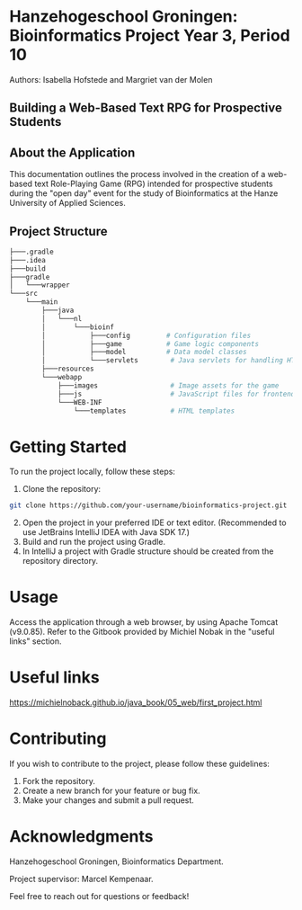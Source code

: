# Hanzehogeschool Groningen: Bioinformatics Project Year 3, Period 10
Authors: Isabella Hofstede and Margriet van der Molen 

## Building a Web-Based Text RPG for Prospective Students

## About the Application
This documentation outlines the process involved in the creation of a web-based text Role-Playing Game (RPG) intended for prospective students during the "open day" event for the study of Bioinformatics at the Hanze University of Applied Sciences.

## Project Structure
```bash
├───.gradle
├───.idea
├───build
├───gradle
│   └───wrapper
└───src
    └───main
        ├───java
        │   └───nl
        │       └───bioinf
        │           ├───config         # Configuration files
        │           ├───game           # Game logic components
        │           ├───model          # Data model classes
        │           └───servlets        # Java servlets for handling HTTP requests
        ├───resources
        └───webapp
            ├───images                  # Image assets for the game
            ├───js                      # JavaScript files for frontend logic
            └───WEB-INF
                └───templates           # HTML templates
```

# Getting Started
To run the project locally, follow these steps:

1. Clone the repository:
```bash
git clone https://github.com/your-username/bioinformatics-project.git
```
2. Open the project in your preferred IDE or text editor. (Recommended to use JetBrains IntelliJ IDEA with Java SDK 17.)
3. Build and run the project using Gradle. 
4. In IntelliJ a project with Gradle structure should be created from the repository directory.

# Usage
Access the application through a web browser, by using Apache Tomcat (v9.0.85). Refer to the Gitbook provided by Michiel Nobak in the "useful links" section. 

# Useful links
https://michielnoback.github.io/java_book/05_web/first_project.html

# Contributing
If you wish to contribute to the project, please follow these guidelines:
1. Fork the repository.
2. Create a new branch for your feature or bug fix.
3. Make your changes and submit a pull request.

# Acknowledgments
Hanzehogeschool Groningen, Bioinformatics Department.

Project supervisor: Marcel Kempenaar.

Feel free to reach out for questions or feedback!
